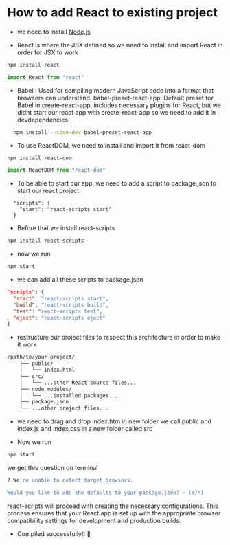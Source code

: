 # How to add React to existing project
* we need to install [Node.js](https://nodejs.org/en)

 * React is where the JSX defined so we need to install and import React in order for JSX to work
 ~~~bash
 npm install react 
 ~~~
 ~~~jsx
 import React from "react"
 ~~~
* Babel : Used for compiling modern JavaScript code into a format that browsers can understand. babel-preset-react-app: Default preset for Babel in create-react-app, includes necessary plugins for React, but we didnt start our react app with create-react-app so we need to add it in devdependencies

~~~bash 
  npm install --save-dev babel-preset-react-app
~~~
 * To use ReactDOM, we need to install and import it from react-dom
 ~~~bash
 npm install react-dom
 ~~~
 ~~~jsx
 import ReactDOM from "react-dom"
 ~~~

* To be able to start our app, we need to add a script to package.json to start our react project
~~~
  "scripts": {
    "start": "react-scripts start"
  }
~~~
* Before that we install react-scripts
~~~bash 
npm install react-scripts
~~~
* now we run 
~~~bash
npm start
~~~
* we can add all these scripts to package.json
~~~json
"scripts": {
  "start": "react-scripts start",
  "build": "react-scripts build",
  "test": "react-scripts test",
  "eject": "react-scripts eject"
}

~~~
* restructure our project files to respect this architecture in order to make it work
~~~bash
/path/to/your-project/
    ├── public/
    │   └── index.html
    ├── src/
    │   └── ...other React source files...
    ├── node_modules/
    │   └── ...installed packages...
    ├── package.json
    └── ...other project files...
~~~
* we need to drag and drop index.htm in new folder we call public and index.js and index.css in a new folder called src

* Now we run 
~~~bash
npm start
~~~
we get this question on terminal
~~~bash
? We're unable to detect target browsers.

Would you like to add the defaults to your package.json? › (Y/n)
~~~
react-scripts will proceed with creating the necessary configurations. This process ensures that your React app is set up with the appropriate browser compatibility settings for development and production builds.


* Compiled successfully!! 🎉